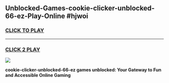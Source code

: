 
## Unblocked-Games-cookie-clicker-unblocked-66-ez-Play-Online #hjwoi
<h3>
<a href="https://news.freeplayer.one?title=cookie-clicker-unblocked-66-ez&ref=3">CLICK TO PLAY</a></h3>
<hr>

<h3>
<a href="https://news.freeplayer.one?title=cookie-clicker-unblocked-66-ez&ref=3">CLICK 2 PLAY</a>
  
</h3>

<a href="https://news.freeplayer.one?title=cookie-clicker-unblocked-66-ez&ref=3"><img src="https://clearcache.store/games.png"></a>


**cookie-clicker-unblocked-66-ez games unblocked: Your Gateway to Fun and Accessible Online Gaming**
